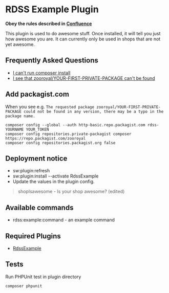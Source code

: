 # RDSS Example Plugin

**Obey the rules described in [Confluence](https://confluence.rdss.it/display/DEV/Shopware+Plugin+Development)**

This plugin is used to do awesome stuff. Once installed, it will tell you just how awesome you are.
It can currently only be used in shops that are not yet awesome.

## Frequently Asked Questions

- [I can't run composer install](#add-packagistcom)
- [I see that zooroyal/YOUR-FIRST-PRIVATE-PACKAGE can't be found](#add-packagistcom)

## Add packagist.com 
When you see e.g. ``The requested package zooroyal/YOUR-FIRST-PRIVATE-PACKAGE could not be found in any version, there may be a typo in the package name.``

    composer config --global --auth http-basic.repo.packagist.com rdss-YOURNAME YOUR_TOKEN
    composer config repositories.private-packagist composer https://repo.packagist.com/zooroyal
    composer config repositories.packagist.org false

## Deployment notice

- sw:plugin:refresh
- sw:plugin:install --activate RdssExample
- Update the values in the plugin config.
> shopIsawesome - Is your shop awesome? (edited) 

## Available commands

- rdss:example:command - an example command

## Required Plugins

- [RdssExample](https://github.com/ZooRoyal/RdssExample)

## Tests
Run PHPUnit test in plugin directory

```
composer phpunit
```
